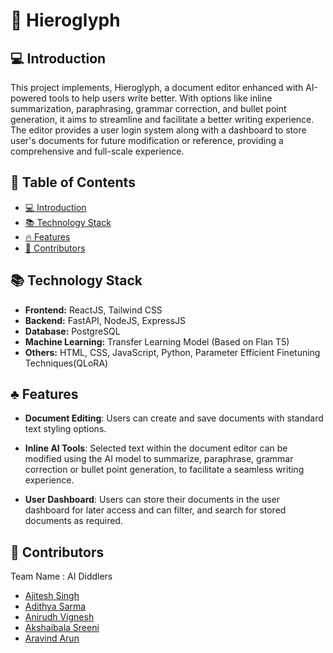 # 📄 Hieroglyph

## 💻 Introduction

This project implements, Hieroglyph, a document editor enhanced with AI-powered tools to help users write better. With options like inline summarization, paraphrasing, grammar correction, and bullet point generation, it aims to streamline and facilitate a better writing experience. The editor provides a user login system along with a dashboard to store user's documents for future modification or reference, providing a comprehensive and full-scale experience.


## 📖 Table of Contents

- [💻 Introduction](#introduction)
- [📚 Technology Stack](#technology-stack)
- [🔥 Features](#features)
- [👥 Contributors](#contributors)

## 📚 Technology Stack

- **Frontend:** ReactJS, Tailwind CSS
- **Backend:** FastAPI, NodeJS, ExpressJS
- **Database:** PostgreSQL
- **Machine Learning:** Transfer Learning Model (Based on Flan T5)
- **Others:** HTML, CSS, JavaScript, Python, Parameter Efficient Finetuning Techniques(QLoRA)

## ♣️ Features

- **Document Editing**: Users can create and save documents with standard text styling options. 

- **Inline AI Tools**: Selected text within the document editor can be modified using the AI model to summarize, paraphrase, grammar correction or bullet point generation, to facilitate a seamless writing experience.

- **User Dashboard**: Users can store their documents in the user dashboard for later access and can filter, and search for stored documents as required.

## 👥 Contributors

Team Name : AI Diddlers
* [Ajitesh Singh](https://github.com/ajiteshhh)
* [Adithya Sarma](https://github.com/adithyasarma24)
* [Anirudh Vignesh](https://github.com/crystallyen)
* [Akshaibala Sreeni](https://github.com/akdybala)
* [Aravind Arun](https://github.com/Aravindak3)
